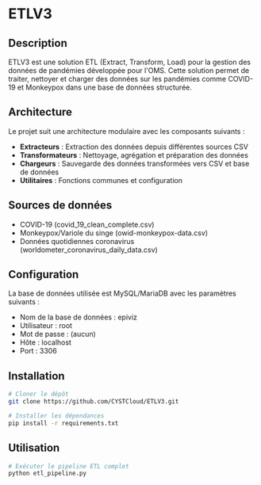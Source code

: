 # ETLV3

## Description

ETLV3 est une solution ETL (Extract, Transform, Load) pour la gestion des données de pandémies développée pour l'OMS. Cette solution permet de traiter, nettoyer et charger des données sur les pandémies comme COVID-19 et Monkeypox dans une base de données structurée.

## Architecture

Le projet suit une architecture modulaire avec les composants suivants :

- **Extracteurs** : Extraction des données depuis différentes sources CSV
- **Transformateurs** : Nettoyage, agrégation et préparation des données
- **Chargeurs** : Sauvegarde des données transformées vers CSV et base de données
- **Utilitaires** : Fonctions communes et configuration

## Sources de données

- COVID-19 (covid_19_clean_complete.csv)
- Monkeypox/Variole du singe (owid-monkeypox-data.csv)
- Données quotidiennes coronavirus (worldometer_coronavirus_daily_data.csv)

## Configuration

La base de données utilisée est MySQL/MariaDB avec les paramètres suivants :

- Nom de la base de données : epiviz
- Utilisateur : root
- Mot de passe : (aucun)
- Hôte : localhost
- Port : 3306

## Installation

```bash
# Cloner le dépôt
git clone https://github.com/CYSTCloud/ETLV3.git

# Installer les dépendances
pip install -r requirements.txt
```

## Utilisation

```bash
# Exécuter le pipeline ETL complet
python etl_pipeline.py
```

